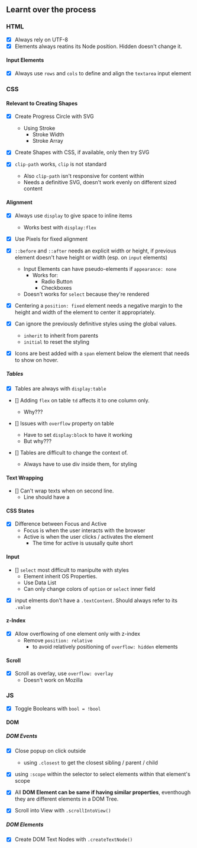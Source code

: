 
## Learnt over the process

### HTML

- [x] Always rely on UTF-8
- [x] Elements always reatins its Node position. Hidden doesn't change it.

#### Input Elements

- [x] Always use `rows` and `cols` to define and align the `textarea` input element

### CSS

#### Relevant to Creating Shapes

- [x] Create Progress Circle with SVG
    - Using Stroke
        - Stroke Width
        - Stroke Array

- [x] Create Shapes with CSS, if available, only then try SVG

- [x] `clip-path` works, `clip` is not standard
    - Also `clip-path` isn't responsive for content within
    - Needs a definitive SVG, doesn't work evenly on different sized content

#### Alignment

- [x] Always use `display` to give space to inline items
    - Works best with `display:flex`

- [x] Use Pixels for fixed alignment

- [x] `::before` and `::after` needs an explicit width or height, if previous element doesn't have height or width (esp. on `input` elements)
    - Input Elements can have pseudo-elements if `appearance: none`
        - Works for:
            - Radio Button
            - Checkboxes
    - Doesn't works for `select` because they're rendered

- [x] Centering a `position: fixed` element needs a negative margin to the height and width of the element to center it appropriately.

- [x] Can ignore the previously definitive styles using the global values.
    - `inherit` to inherit from parents
    - `initial` to reset the styling

- [x] Icons are best added with a `span` element below the element that needs to show on hover.

##### Tables

- [x] Tables are always with `display:table`

- [] Adding `flex` on table `td` affects it to one column only.
    - Why???

- [] Issues with `overflow` property on table
    - Have to set `display:block` to have it working
    - But why???

- [] Tables are difficult to change the context of.
    - Always have to use div inside them, for styling

#### Text Wrapping

- [] Can't wrap texts when on second line.
    - Line should have a 

#### CSS States

- [x] Difference between Focus and Active
    - Focus is when the user interacts with the browser
    - Active is when the user clicks / activates the element
        - The time for active is ususally quite short

#### Input

- [] `select` most difficult to manipulte with styles
    - Element inherit OS Properties.
    - Use Data List
    - Can only change colors of `option` or `select` inner field

- [x] input elments don't have a `.textContent`. Should always refer to its `.value`

#### z-Index

- [x] Allow overflowing of one element only with z-index
    - Remove `position: relative` 
        - to avoid relatively positioning of `overflow: hidden` elements

#### Scroll

- [x] Scroll as overlay, use `overflow: overlay`
    - Doesn't work on Mozilla

### JS

- [x] Toggle Booleans with `bool = !bool`

#### DOM 

##### DOM Events

- [x] Close popup on click outside
    - using `.closest` to get the closest sibling / parent / child

- [x] using `:scope` within the selector to select elements within that element's scope

- [x] All **DOM Element can be same if having similar properties**, eventhough they are different elements in a DOM Tree.

- [x] Scroll into View with `.scrollIntoView()`

##### DOM Elements

- [x] Create DOM Text Nodes with `.createTextNode()`
